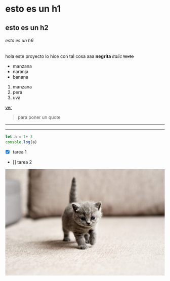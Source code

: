 # esto es un h1

## esto es un h2

###### esto es un h6

hola este proyecto lo hice con tal cosa
aaa **negrita**
*italic*
~~texto~~

* manzana
* naranja
* banana

1. manzana
2. pera
3. uva

[ver](https://www.google.com "titulo")


> para poner un quote

---
___

```javascript
let a = 1+ 3
console.log(a)

```

* [x] tarea 1
* [] tarea 2

![gatito](./gatito.jpg)
